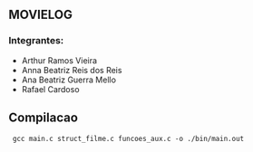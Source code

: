 ## MOVIELOG
### Integrantes:
- Arthur Ramos Vieira
- Anna Beatriz Reis dos Reis
- Ana Beatriz Guerra Mello
- Rafael Cardoso

## Compilacao
` gcc main.c struct_filme.c funcoes_aux.c -o ./bin/main.out`
